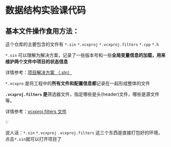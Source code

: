 # **数据结构实验课代码**
## 基本文件操作食用方法：

这个仓库的主要包含的文件有 `*.sin` `*.vcxproj` `*.vcxproj.filters` `*.cpp` `*.h`

`*.sin` 可以理解为解决方案，记录了一些版本号和一些**全局变量信息的加载，用来维护两个文件中项目的状态信息**

详情参考：[项目解决方案 （.sln）](https://learn.microsoft.com/zh-cn/visualstudio/extensibility/internals/solution-dot-sln-file?view=vs-2022) 

`*.vcxpro` 是将工程中的**所有文件和配置信息都**记录在一起形成整体的文件

**`.vcxproj.filters` 是**筛选器文件，指定哪些是头(header)文件，哪些是源文件等。

详情参考：[vcxproj.filters 文件](https://learn.microsoft.com/zh-cn/cpp/build/reference/vcxproj-filters-files?view=msvc-170)

<aside>
💡


说人话：`*.sin` `*.vcxproj`  `.vcxproj.filters` 这三个东西是直接打包好的环境，点击`*.sin`就可以打开项目了

</aside>
